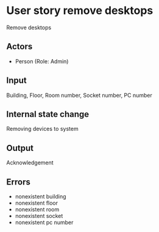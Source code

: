 # User story remove desktops

Remove desktops

## Actors

* Person (Role: Admin)

## Input

Building, Floor, Room number, Socket number, PC number

## Internal state change

Removing devices to system

## Output 

Acknowledgement

## Errors

* nonexistent building
* nonexistent floor
* nonexistent room 
* nonexistent socket
* nonexistent pc number
